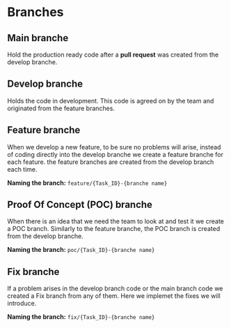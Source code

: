 # Branches
## Main branche
Hold the production ready code after a **pull request** was created from the develop branche.

## Develop branche
Holds the code in development. This code is agreed on by the team and originated from the feature branches.

## Feature branche
When we develop a new feature, to be sure no problems will arise, instead of coding directly into the develop branche we create a feature branche for each feature. the feature branches are created from the develop branch each time.

**Naming the branch:**
`feature/{Task_ID}-{branche name}`

## Proof Of Concept (POC) branche
When there is an idea that we need the team to look at and test it we create a POC branch. Similarly to the feature branche, the POC branch is created from the develop branche.

**Naming the branch:**
`poc/{Task_ID}-{branche name}`

## Fix branche
If a problem arises in the develop branch code or the main branch code we created a Fix branch from any of them. Here we implemet the fixes we will introduce.

**Naming the branch:**
`fix/{Task_ID}-{branche name}`
